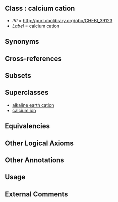
## Class : calcium cation

 * *IRI* = http://purl.obolibrary.org/obo/CHEBI_39123
 * *Label* = calcium cation

## Synonyms


## Cross-references


## Subsets


## Superclasses

 * [alkaline earth cation](../../CHEBI/13/CHEBI_33513.md)
 * [calcium ion](../../CHEBI/24/CHEBI_39124.md)

## Equivalencies


## Other Logical Axioms


## Other Annotations


## Usage


## External Comments

